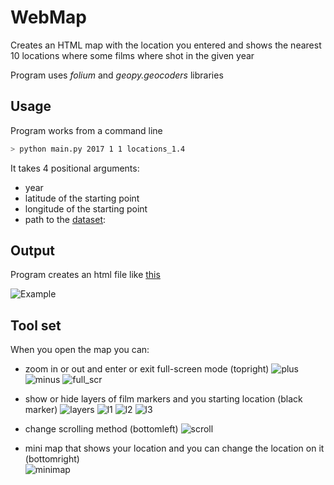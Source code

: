 # WebMap
Creates an HTML map with the location you entered and shows the nearest 10 locations where some films where shot in the given year

Program uses *folium* and *geopy.geocoders* libraries

## Usage
Program works from a command line
```bash
> python main.py 2017 1 1 locations_1.4
```
It takes 4 positional arguments:
- year 
- latitude of the starting point
- longitude of the starting point
- path to the [dataset](https://github.com/beheni/WebMap/blob/main/locations_1.4.list): 

##  Output
Program creates an html file like [this](https://github.com/beheni/WebMap/blob/main/map_example.html)

![Example](https://github.com/beheni/WebMap/blob/main/map1_2017.PNG)

## Tool set
When you open the map you can:
- zoom in or out and enter or exit full-screen mode (topright) ![plus](https://user-images.githubusercontent.com/91615487/153141864-358904da-fabf-4cef-87a4-0a152a71f6ab.PNG) ![minus](https://user-images.githubusercontent.com/91615487/153141861-7df705fe-f22c-4b63-932a-072d33f07d22.PNG) ![full_scr](https://user-images.githubusercontent.com/91615487/153141866-04988c63-91c3-4bb0-bd25-3f340dbb726c.PNG)

- show or hide layers of film markers and you starting location (black marker) ![layers](https://user-images.githubusercontent.com/91615487/153140867-5fc5e19c-2b25-43f3-a426-0ba207b8cb94.PNG) ![l1](https://user-images.githubusercontent.com/91615487/153142181-d985a06c-785d-41c0-a46b-6a57aefa2a68.PNG) ![l2](https://user-images.githubusercontent.com/91615487/153142188-a61f6dc9-934a-4c00-9c69-9e40f7b57b8c.PNG) ![l3](https://user-images.githubusercontent.com/91615487/153142192-c5b3c956-ec71-4014-b8bb-4a255a271189.PNG)
- change scrolling method (bottomleft) ![scroll](https://user-images.githubusercontent.com/91615487/153141499-2b8f6750-f179-4c86-afa7-fa78dfa49328.PNG)
- mini map that shows your location and you can change the location on it (bottomright)   
![minimap](https://user-images.githubusercontent.com/91615487/153144351-200b422b-6fa1-43d1-803a-bf4f4dabdf01.PNG)
